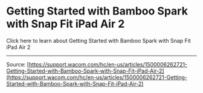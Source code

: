 # Getting Started with Bamboo Spark with Snap Fit iPad Air 2

Click here to learn about Getting Started with Bamboo Spark with Snap Fit iPad Air 2

---
Source: [https://support.wacom.com/hc/en-us/articles/1500006262721-Getting-Started-with-Bamboo-Spark-with-Snap-Fit-iPad-Air-2](https://support.wacom.com/hc/en-us/articles/1500006262721-Getting-Started-with-Bamboo-Spark-with-Snap-Fit-iPad-Air-2)
